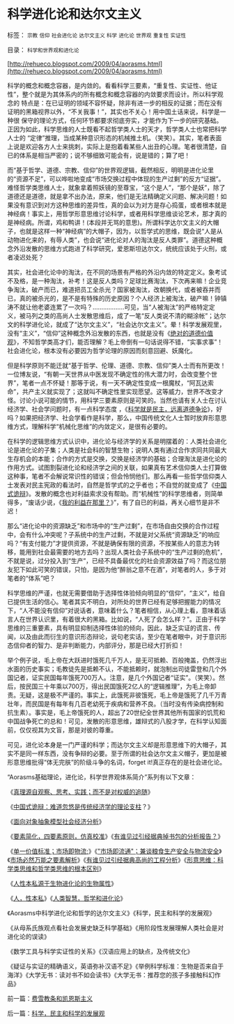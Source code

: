 # 科学进化论和达尔文主义

标签： `宗教` `信仰` `社会进化论` `达尔文主义` `科学` `进化论` `世界观` `重复性` `实证性` 

目录： `科学和世界观和进化论`

[http://rehueco.blogspot.com/2009/04/aorasms.html](http://rehueco.blogspot.com/2009/04/aorasms.html)

科学的概念和概念容器，是内敛的。看看科学三要素，“重复性、实证性、他证性”，整个就是为其体系内的所有概念和概念容器的内敛要求而设计。所以科学观念的
特点是：在已证明的领域不容怀疑，除非有进一步的相反的证据；而在没有证明的黑箱视界以外，“不关我事！”，其实也不关心！用中国土话来说，科学是一种很
保守的理论方式，任何环节都要求彻底夯实，才能作为下一步的研究基础。正因为如此，科学思维的人士既看不起哲学类人士的天才，哲学类人士也常把科学人士的
“定律”推理，当成某种意识形态的机械推土机。（笑笑）。其实，笔者表面上说是欢迎各方人士来挑刺，实际上是抱着看某些人出丑的心理。笔者很清楚，自已的体系是相当严密的；说不够细致可能会有，说是错的；算了吧！



而“基于哲学、道德、宗教、信仰”的世界观逻辑，截然相反，明明是进化论里的“资源不足”，可以哗啦地变成“市场交换过程中体现的生产过剩”的反方“证据”。难怪哲学类思维人士，就象拿着照妖镜的至尊宝，“这个是人”，“那个是妖”，除了道德还是道德，就是拿不出办法，原来，他们是无法精确定义问题、解决问题！如果没有意识到对方这种思维的差异性，真的会以为对方是存心捣蛋，或者根本就是神经病！事实上，用哲学形意思维讨论科学，或者用科学思维谈论艺术，那才真的是神经病。所谓，鸡和鸭讲！(本段并无骂的意思)。所谓科学达尔文主义的大帽子，也就是这样一种“神经病”的大帽子，因为，以哲学式的思维，既会说“人是从动物进化来的，有辱人类”，也会说“进化论对人的淘汰是反人类罪”。道德这种概念外沿发散的思维方式跑进了科学研究，爱恩斯坦达尔文，统统应该处于火刑，或者凌迟处死？



其实，社会进化论中的淘汰，在不同的场景有严格的外沿内敛的特定定义。象考试不及格，是一种淘汰，补考！这是反人类吗？足球比赛淘汰，下次再来嘛！企业竞争淘汰，破产而已，难道把员工全杀光？国家被淘汰，改朝换代，或者被吞并而已，真的被杀光的，是不是有特殊的历史原因？个人经济上被淘汰，破产嘛！钟镇涛不就让他老婆连累了一次吗？………………可见，当“人被淘汰”的严格特定定义，被马列之类的高尚人士发散思维后，成了一笔“反人类说不清的糊涂帐”；达尔文的科学进化论，就成了“达尔文主义”，“社会达尔文主义”。晕！科学发展观里，没有“主义”，“信仰”这种概念外沿发散的东西，也就是没有《[绝对的道德价值观](../../../2009/3/11/信仰，个人世界观的基础断言；不是绝对的道德标准.md)》，不知哲学类高才们，能否理解？毛上帝倒有一句话说得不错，“实事求事”！社会进化论，根本没有必要因为哲学论理的原因而刻意回避、妖魔化。

但是科学原则不能迁就“基于哲学、伦理、道德、宗教、信仰”类人士而有所更改！一位博友说，“有朝一天世界从中医发现不确定性的伟大潜力时，会改变整个世界”，笔者一点不怀疑！那等于说，有一天不确定性变成一根魔杖，“阿瓦达索命”，共产主义就实现了；这就叫不确定性里实现愿望。这等威力，世界不改变才怪。讨论小说可能的情节，用科学三要素原则是可笑的。当然也请有关人士在讨认经济学、社会学问题时，有一点科学态度
，《[科学就是民主，远离道德争论](http://blog.sina.com.cn/s/blog_5563a64d0100c3aq.html)》，好吗？如果把经济学、社会学看作是科学，那么，中国传统文化人士暂时放弃形意思维方式，理解科学“机械化思维”的内敛定义，是很有必要的。

在科学的逻辑思维方式认识中，进化论与经济学的关系是明摆着的：人类社会进化论是进化论的子集；人类是社会科的智慧生物；说明人类有通过合作求同共同最大生存机会的本能；合作的方式是交换，交换是经济学的基础；合理淘汰是进化论的作用方式。试图割裂进化论和经济学之间的关联，如果真有艺术信仰类人士打算做这种事，笔者不会解说常识性的错误；但会怜悯他们。那么再看一些哲学信仰类人士发表对民主宪政的看法时，自然是哲学式的之乎者也；不自觉的就变成了《[中国式诡辩](../../../2008/8/31/“大学无书”，远离中国式诡辩！.md)》。发散的概念也对利益索求没有帮助。而“机械性”的科学思维者，则简单得多，“废话少说，《[我的利益在那里？](http://blog.sina.com.cn/s/blog_5563a64d0100cfes.html)》”，有了自已的利益，再关心细节是非不迟！

那么“进化论中的资源缺乏”和市场中的“生产过剩”，在市场自由交换的合作过程中，会有什么冲突呢？子系统中的生产过剩，不就是对父系统“资源缺乏”的响应吗？“有支付能力”才提供资源，不就是确保有限的资源，不按某些人的意志为转移，能用到社会最需要的地方去吗？出现人类社会子系统中的“生产过剩的危机”，不就是说，过分投入到“生产”，已经不具备最优化的社会资源效益了吗？而这位朋友犯下如此可笑的错误，只怕，是因为他“醉翁之意不在酒”，对笔者的人，多于对笔者的“体系”吧？

科学思维的严谨，也就无需要借助于选择性体验倾向明显的“信仰”，“主义”，给自已提供生活的信心。笔者其实不明白，对所处的世界已经有足够把握能力的情况下，“人不能没有信仰”对说话者，意味着什么？笔者相信，从心理上看，意味着话言人在世界认识里，有着很大的黑箱。比如说，“人死了会怎么样？”。正由于科学思维的三重要素，具有明显抑制选择性体验的倾向，因此，缺乏实证的谎言、传闻，以及由此而衍生的意识形态辩论，说句老实话，至少在笔者眼中，对于意识形态信仰者的智力、是非判断能力，内部评分，那是已经大打折扣！

举个例子说，毛上帝在大跃进时饿死几千万人，是无可抵赖、百般掩盖，仍然浮出水面的历史事实；毛教徒先是抵赖不认，不能抵赖时，就泡制出司徒雷登和几个外国记者，证实民国每年饿死700万人。注意，是几个外国记者“证实”。（笑笑）。然后，按民国三十年乘以700万，得出民国饿死2亿人的“逻辑推理”，为毛上帝卸责。无疑，这是极不严谨的。事实上，此饿死非彼饿死，毛上帝是饿死了几千万青壮年，而民国是有每年有几百老幼死于疾病和营养不良。（当时没有传染病控制和抗生素）。事实是，毛上帝饿死的人，超出了20世纪全世界其他所有国家的饥荒和中国战争死亡的总和！可见，发散的形意思维，雄辩式的八股才学，在科学认知面前，仅仅视其为文盲，那是对彼的尊重。

可见，进化论本身是一门严谨的科学；而达尔文主义却是形意思维下的大帽子，其实不是同一样东西，没有争辩的必要。至于所谓的社会达尔文主义帽子，更加是被形意思维批得“体无完肤”的阶级斗争的名词，forget
it!真正存在的是社会进化论。



“Aorasms基础理论，进化论，科学世界观体系简介”系列有以下文章：

《[真理源自观察、思考、实践；而不是对权威的追随](../../../2008/6/6/真理源自观察、思考、实践；而不是对权威的追随.md)》

《[中国式诡辩：难道忽悠是传统经济学的理论支柱](../../../2009/3/28/大学无书：难道诡辩忽悠是传统政治经济学的理论支柱.md)？》

《[面向对象抽象模型社会经济分析](../../../2009/4/1/面向对象抽象模型社会经济分析.md)》

《[要素简化，四要素原则，仿真校准](../../../2009/4/2/要素简化，四要素原则，仿真校准.md)》《[有谁见过引经据典掉书包的分析报告？](../../../2009/4/14/有谁见过引经据典高尚的工程分析.md)》

《[单一价值标准；市场即物流;](../../../2009/3/30/单一价值标准；市场即物流.md)》《["市场即流通"；兼谈粮食生产安全与物流安全](../../../2009/3/30/&quot;市场即流通&quot;之粮食生产安全与物流安全.md)》《[市场必然万能之要素解析](../../../2009/3/31/市场要素之&quot;万能与不能&quot;的意义.md)》《[有谁见过引经据典高尚的工程分析](../../../2009/4/14/有谁见过引经据典高尚的工程分析.md)》《[形意思维：科学类思维和哲学类思维的根本区别](../../../2009/4/17/形意思维：科学类思维和哲学类思维的根本区别.md)》

《[人性本私源于生物进化论的生物属性](../../../2009/4/20/人性本私来源于生物进化论的生物属性.md)》

《[人，性本私](../../../2009/4/21/人，性本私.md)》《[人类智慧，哲学和进化论](../../../2009/4/23/哲学，唯心主义和进化论.md)》

《Aorasms中科学进化论和哲学的达尔文主义》《科学，民主和科学的发展观》

《从母系氏族观点看社会发展史缺乏科学基础》《用阶段性发展理解人类社会是对进化论的误读》

《数学工具与科学实证性的关系》《汉语应用上的缺点，及传统文化》

《疑证与实证的精确语义，英语弥补汉语不足》《举例科学标准：生物是否来自于海洋》《大学无书：读对书不如会读书》《大学无书：推荐您的孩子多接触科幻作品》



前一篇：[费雪教条和凯恩斯主义](../../../2009/4/24/费雪教条和凯恩斯主义.md)

后一篇：[科学，民主和科学的发展观](../../../2009/4/25/科学，民主和科学的发展观.md)